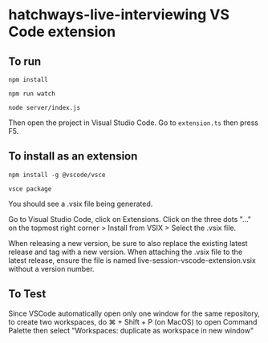 # hatchways-live-interviewing VS Code extension

## To run

```
npm install

npm run watch

node server/index.js
```

Then open the project in Visual Studio Code.
Go to `extension.ts` then press F5.

## To install as an extension

```
npm install -g @vscode/vsce

vsce package
```

You should see a .vsix file being generated.

Go to Visual Studio Code, click on Extensions. Click on the three dots "..." on the topmost right corner > Install from VSIX > Select the .vsix file.

When releasing a new version, be sure to also replace the existing latest release and tag with a new version. When attaching the .vsix file to the latest release, ensure the file is named live-session-vscode-extension.vsix without a version number.

## To Test

Since VSCode automatically open only one window for the same repository, to create two workspaces, do ⌘ + Shift + P (on MacOS) to open Command Palette then select "Workspaces: duplicate as workspace in new window"
